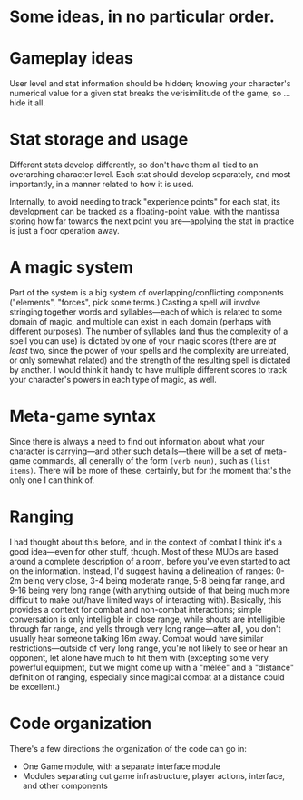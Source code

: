 Some ideas, in no particular order.
==========

# Gameplay ideas #

User level and stat information should be hidden; knowing your character's
numerical value for a given stat breaks the verisimilitude of the game, so
... hide it all.



# Stat storage and usage #

Different stats develop differently, so don't have them all tied to an
overarching character level.  Each stat should develop separately, and most
importantly, in a manner related to how it is used.

Internally, to avoid needing to track "experience points" for each stat, its
development can be tracked as a floating-point value, with the mantissa storing
how far towards the next point you are—applying the stat in practice is just a
floor operation away.

# A magic system #

Part of the system is a big system of overlapping/conflicting components
("elements", "forces", pick some terms.)  Casting a spell will involve stringing
together words and syllables—each of which is related to some domain of magic,
and multiple can exist in each domain (perhaps with different purposes).  The
number of syllables (and thus the complexity of a spell you can use) is dictated
by one of your magic scores (there are *at least* two, since the power of your
spells and the complexity are unrelated, or only somewhat related) and the
strength of the resulting spell is dictated by another.  I would think it handy
to have multiple different scores to track your character's powers in each type
of magic, as well.

# Meta-game syntax #

Since there is always a need to find out information about what your character
is carrying—and other such details—there will be a set of meta-game commands,
all generally of the form `(verb noun)`, such as `(list items)`.  There will be
more of these, certainly, but for the moment that's the only one I can think of.

# Ranging #

I had thought about this before, and in the context of combat I think it's a
good idea—even for other stuff, though.  Most of these MUDs are based around a
complete description of a room, before you've even started to act on the
information.  Instead, I'd suggest having a delineation of ranges: 0-2m being
very close, 3-4 being moderate range, 5-8 being far range, and 9-16 being very
long range (with anything outside of that being much more difficult to make
out/have limited ways of interacting with).  Basically, this provides a context
for combat and non-combat interactions; simple conversation is only intelligible
in close range, while shouts are intelligible through far range, and yells
through very long range—after all, you don't usually hear someone talking 16m
away.  Combat would have similar restrictions—outside of very long range, you're
not likely to see or hear an opponent, let alone have much to hit them with
(excepting some very powerful equipment, but we might come up with a "mêlée" and a
"distance" definition of ranging, especially since magical combat at a distance
could be excellent.)

# Code organization #

There's a few directions the organization of the code can go in:
- One Game module, with a separate interface module
- Modules separating out game infrastructure, player actions, interface, and
  other components
